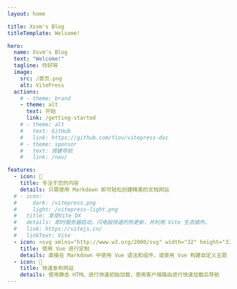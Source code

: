 ```yaml
---
layout: home

title: Xsvm's Blog
titleTemplate: Welcome!

hero:
  name: Xsvm's Blog
  text: "Welcome!"
  tagline: 你好呀
  image:
    src: /首页.png
    alt: VitePress
  actions:
    # - theme: brand
    - theme: alt
      text: 开始
      link: /getting-started
    # - theme: alt
    #   text: GitHub
    #   link: https://github.com/Yiov/vitepress-doc
    # - theme: sponsor
    #   text: 搭建导航
    #   link: /nav/

features:
  - icon: 📝
    title: 专注于您的内容
    details: 只需使用 Markdown 即可轻松创建精美的文档网站
  # - icon: 
  #     dark: /vitepress.png
  #     light: /vitepress-light.png
  #   title: 享受Vite DX
  #   details: 即时服务器启动，闪电般快速的热更新，并利用 Vite 生态插件。
  #   link: https://vitejs.cn/
  #   linkText: Vite
  - icon: <svg xmlns="http://www.w3.org/2000/svg" width="32" height="32"><path fill="#41b883" d="M24.4 3.925H30l-14 24.15L2 3.925h10.71l3.29 5.6 3.22-5.6Z"/><path fill="#41b883" d="m2 3.925 14 24.15 14-24.15h-5.6L16 18.415 7.53 3.925Z"/><path fill="#35495e" d="M7.53 3.925 16 18.485l8.4-14.56h-5.18L16 9.525l-3.29-5.6Z"/></svg>
    title: 使用 Vue 进行定制
    details: 直接在 Markdown 中使用 Vue 语法和组件，或使用 Vue 构建自定义主题
  - icon: 🚀
    title: 快速发布网站
    details: 使用静态 HTML 进行快速初始加载，使用客户端路由进行快速加载后导航
---
```


<HomeUnderline />

<confetti />

<busuanzi />

